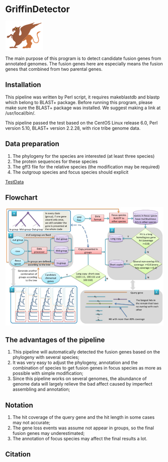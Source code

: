 # GriffinDetector

![logo](https://github.com/zhouyanli11/GriffinDetector/blob/master/logo.png)

The main purpose of this program is to detect candidate fusion genes from annotated genomes. The fusion genes here are especially means the fusion genes that combined from two parental genes.

## Installation

This pipeline was written by Perl script, it requires makeblastdb and blastp which belong to BLAST+ package. Before running this program, please make sure the BLAST+ package was installed. We suggest making a link at /usr/local/bin/.

This pipeline passed the test based on the CentOS Linux release 6.0, Perl version 5.10, BLAST+ version 2.2.28, with rice tribe genome data.

## Data preparation

1. The phylogeny for the species are interested (at least three species)
2. The protein sequences for these species
3. The gff3 file for the relative species (the modification may be required)
4. The outgroup species and focus species should explicit

[TestData](http://bioinfor.kib.ac.cn/sites/default/files/field/TestData.zip)



## Flowchart

![flowchart](https://github.com/zhouyanli11/GriffinDetector/blob/master/flowchart.jpg)

## The advantages of the pipeline

1. This pipeline will automatically detected the fusion genes based on the phylogeny with several species;
2. It was very easy to adjust the phylogeny, annotation and the combination of species to get fusion genes in focus species as more as possible with simple modification;
3. Since this pipeline works on several genomes, the abundance of genome data will largely relieve the bad affect caused by imperfect assembling and annotation;

## Notation

1. The hit coverage of the query gene and the hit length in some cases may not accurate;
2. The gene loss events was assume not appear in groups, so the final fusion genes may underestimated;
3. The annotation of focus species may affect the final results a lot.

## Citation
